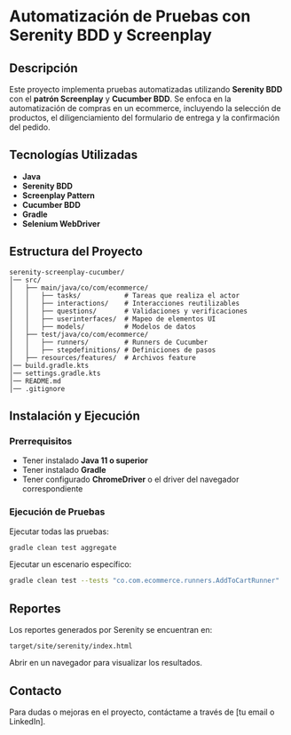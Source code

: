 # Automatización de Pruebas con Serenity BDD y Screenplay

## Descripción
Este proyecto implementa pruebas automatizadas utilizando **Serenity BDD** con el **patrón Screenplay** y **Cucumber BDD**. Se enfoca en la automatización de compras en un ecommerce, incluyendo la selección de productos, el diligenciamiento del formulario de entrega y la confirmación del pedido.

## Tecnologías Utilizadas
- **Java**
- **Serenity BDD**
- **Screenplay Pattern**
- **Cucumber BDD**
- **Gradle**
- **Selenium WebDriver**

## Estructura del Proyecto
```
serenity-screenplay-cucumber/
│── src/
│   ├── main/java/co/com/ecommerce/
│   │   ├── tasks/           # Tareas que realiza el actor
│   │   ├── interactions/    # Interacciones reutilizables
│   │   ├── questions/       # Validaciones y verificaciones
│   │   ├── userinterfaces/  # Mapeo de elementos UI
│   │   ├── models/          # Modelos de datos
│   ├── test/java/co/com/ecommerce/
│   │   ├── runners/         # Runners de Cucumber
│   │   ├── stepdefinitions/ # Definiciones de pasos
│   ├── resources/features/  # Archivos feature
│── build.gradle.kts
│── settings.gradle.kts
│── README.md
│── .gitignore
```

## Instalación y Ejecución
### Prerrequisitos
- Tener instalado **Java 11 o superior**
- Tener instalado **Gradle**
- Tener configurado **ChromeDriver** o el driver del navegador correspondiente

### Ejecución de Pruebas
Ejecutar todas las pruebas:
```sh
gradle clean test aggregate
```
Ejecutar un escenario específico:
```sh
gradle clean test --tests "co.com.ecommerce.runners.AddToCartRunner"
```

## Reportes
Los reportes generados por Serenity se encuentran en:
```
target/site/serenity/index.html
```
Abrir en un navegador para visualizar los resultados.

## Contacto
Para dudas o mejoras en el proyecto, contáctame a través de [tu email o LinkedIn].

